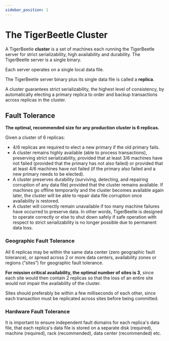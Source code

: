 ```yaml
---
sidebar_position: 1
---
```


# The TigerBeetle Cluster

A TigerBeetle **cluster** is a set of machines each running the TigerBeetle server for strict
serializability, high availability and durability. The TigerBeetle server is a single binary.

Each server operates on a single local data file.

The TigerBeetle server binary plus its single data file is called a **replica**.

A cluster guarantees strict serializability, the highest level of consistency, by automatically
electing a primary replica to order and backup transactions across replicas in the cluster.

## Fault Tolerance

**The optimal, recommended size for any production cluster is 6 replicas.**

Given a cluster of 6 replicas:

- 4/6 replicas are required to elect a new primary if the old primary fails.
- A cluster remains highly available (able to process transactions), preserving strict
  serializability, provided that at least 3/6 machines have not failed (provided that the primary
  has not also failed) or provided that at least 4/6 machines have not failed (if the primary also
  failed and a new primary needs to be elected).
- A cluster preserves durability (surviving, detecting, and repairing corruption of any data file)
  provided that the cluster remains available. If machines go offline temporarily and the cluster
  becomes available again later, the cluster will be able to repair data file corruption once
  availability is restored.
- A cluster will correctly remain unavailable if too many machine failures have occurred to preserve
  data. In other words, TigerBeetle is designed to operate correctly or else to shut down safely if
  safe operation with respect to strict serializability is no longer possible due to permanent data
  loss.

### Geographic Fault Tolerance

All 6 replicas may be within the same data center (zero geographic fault tolerance), or spread
across 2 or more data centers, availability zones or regions (“sites”) for geographic fault
tolerance.

**For mission critical availability, the optimal number of sites is 3**, since each site would then
contain 2 replicas so that the loss of an entire site would not impair the availability of the
cluster.

Sites should preferably be within a few milliseconds of each other, since each transaction must be
replicated across sites before being committed.

### Hardware Fault Tolerance

It is important to ensure independent fault domains for each replica's data file, that each
replica's data file is stored on a separate disk (required), machine (required), rack (recommended),
data center (recommended) etc.
